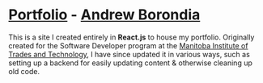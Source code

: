 # [Portfolio](https://aborondia.netlify.app/projects) - [Andrew Borondia](https://aborondia.netlify.app/projects)

This is a site I created entirely in **React.js** to house my portfolio. Originally created for the Software Developer program at the [Manitoba Institute of Trades and Technology](https://mitt.ca/), I have since updated it in various ways, such as setting up a backend for easily updating content & otherwise cleaning up old code.
